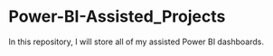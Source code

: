 # Power-BI-Assisted_Projects
In this repository, I will store all of my assisted Power BI dashboards.
